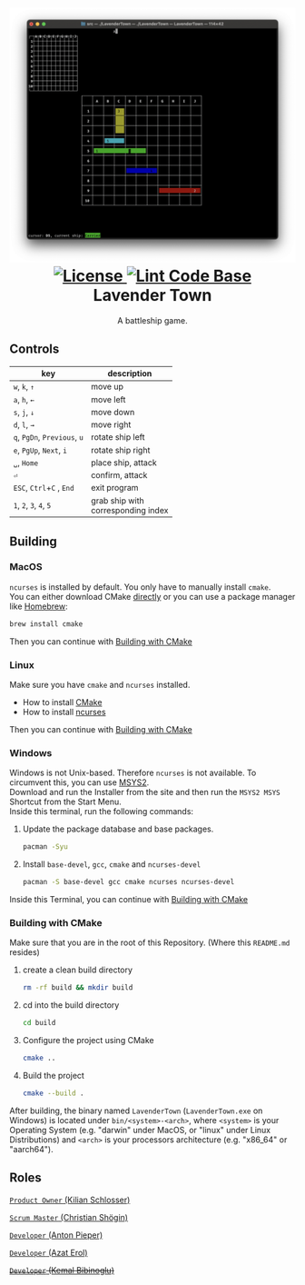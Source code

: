<h1 align="center">
    <img src="game.png" width="600px"/>
    <br/>
    <a href="LICENSE">
        <img alt="License" src="https://img.shields.io/github/license/AntonPieper/LavenderTown">
    </a>
    <a href="https://github.com/marketplace/actions/super-linter">
    <img alt="Lint Code Base" src="https://github.com/AntonPieper/LavenderTown/workflows/Lint%20Code%20Base/badge.svg"/>
    </a>
    <br/>
    Lavender Town
</h1>
<p align="center">
    A battleship game.
</p>

## Controls

| key                          | description                           |
|------------------------------|---------------------------------------|
| `w`, `k`, `↑`                | move up                               |
| `a`, `h`, `←`                | move left                             |
| `s`, `j`, `↓`                | move down                             |
| `d`, `l`, `→`                | move right                            |
| `q`, `PgDn`, `Previous`, `u` | rotate ship left                      |
| `e`, `PgUp`, `Next`, `i`     | rotate ship right                     |
| ` ␣ `, `Home`                | place ship, attack                    |
| `⏎`                          | confirm, attack                       |
| `ESC`, `Ctrl`+`C` , `End`    | exit program                          |
| `1`, `2`, `3`, `4`, `5`      | grab ship with<br>corresponding index |

## Building

### MacOS

`ncurses` is installed by default. You only have to manually install `cmake`.\
You can either download CMake [directly](https://cmake.org/download/)
or you can use a package manager like [Homebrew](https://brew.sh):

```sh
brew install cmake
```

Then you can continue with [Building with CMake](#building-with-cmake)

### Linux

Make sure you have `cmake` and `ncurses` installed.

- How to install [CMake](https://cmake.org/install/)
- How to install [ncurses](https://www.cyberciti.biz/faq/linux-install-ncurses-library-headers-on-debian-ubuntu-centos-fedora/)

Then you can continue with [Building with CMake](#building-with-cmake)

### Windows

Windows is not Unix-based. Therefore `ncurses` is not available.
To circumvent this, you can use [MSYS2](https://www.msys2.org).\
Download and run the Installer from the site and then
run the `MSYS2 MSYS` Shortcut from the Start Menu.\
Inside this terminal, run the following commands:

1. Update the package database and base packages.

    ```sh
    pacman -Syu
    ```

2. Install `base-devel`, `gcc`, `cmake` and `ncurses-devel`

    ```sh
    pacman -S base-devel gcc cmake ncurses ncurses-devel
    ```

Inside this Terminal, you can continue with [Building with CMake](#building-with-cmake)

### Building with CMake

Make sure that you are in the root of this Repository.
(Where this `README.md` resides)

1. create a clean build directory

    ```sh
    rm -rf build && mkdir build
    ```

2. cd into the build directory

    ```sh
    cd build
    ```

3. Configure the project using CMake

    ```sh
    cmake ..
    ```

4. Build the project

    ```sh
    cmake --build .
    ```

After building, the binary named `LavenderTown`
(`LavenderTown.exe` on Windows) is located under `bin/<system>-<arch>`,
where `<system>` is your Operating System (e.g. "darwin" under MacOS,
or "linux" under Linux Distributions) and `<arch>` is your processors
architecture (e.g. "x86_64" or "aarch64").

## Roles

[`Product Owner` (Kilian Schlosser)](https://github.com/Firnin)

[`Scrum Master` (Christian Shögin)](https://github.com/ChristianSchoegin)

[`Developer` (Anton Pieper)](https://github.com/AntonPieper)

[`Developer` (Azat Erol)](https://github.com/4zatero7)

~~[`Developer` (Kemal Bibinoglu)](https://github.com/Kemaleb98)~~
